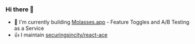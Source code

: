 ### Hi there 👋

- :ship: I'm currently building [Molasses.app](https://github.com/molassesapp) - Feature Toggles and A/B Testing as a Service
- :+1: I maintain [securingsincity/react-ace](https://github.com/securingsincity/react-ace)

<!--
**securingsincity/securingsincity** is a ✨ _special_ ✨ repository because its `README.md` (this file) appears on your GitHub profile.

Here are some ideas to get you started:

- 🔭 I’m currently working on ...
- 🌱 I’m currently learning ...
- 👯 I’m looking to collaborate on ...
- 🤔 I’m looking for help with ...
- 💬 Ask me about ...
- 📫 How to reach me: ...
- 😄 Pronouns: ...
- ⚡ Fun fact: ...
-->
